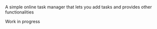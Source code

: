 A simple online task manager that lets you add tasks and provides other functionalities

Work in progress
